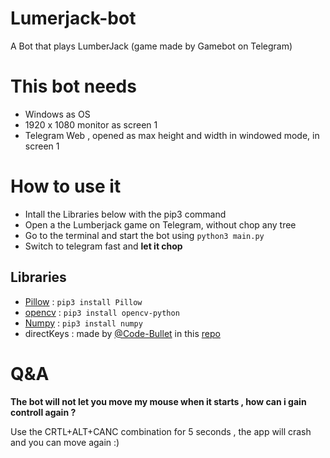 # Lumerjack-bot
A Bot that plays LumberJack (game made by Gamebot on Telegram)

# This bot needs

- Windows as OS
- 1920 x 1080 monitor as screen 1
- Telegram Web , opened as max height and width in windowed mode, in screen 1

# How to use it

- Intall the Libraries below with the pip3 command
- Open a the Lumberjack game on Telegram, without chop any tree
- Go to the terminal and start the bot using `python3 main.py`
- Switch to telegram fast and **let it chop**



## Libraries 

- [Pillow](https://pillow.readthedocs.io/en/stable/) : ``` pip3 install Pillow ```
- [opencv](https://pypi.org/project/opencv-python/) : ``` pip3 install opencv-python ```
- [Numpy](https://numpy.org/) : ``` pip3 install numpy ```
- directKeys : made by [@Code-Bullet](https://github.com/Code-Bullet/) in this [repo](https://github.com/Code-Bullet/Storm-The-House-Auto-Clicker)


# Q&A

**The bot will not let you move my mouse when it starts , how can i gain controll again ?**

Use the CRTL+ALT+CANC combination for 5 seconds , the app will crash and you can move again :)
